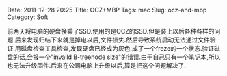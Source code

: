 Date: 2011-12-28 20:25
Title: OCZ+MBP
Tags: mac
Slug: ocz-and-mbp
Category: Soft

前两天将电脑的硬盘换乘了SSD.使用的是OCZ的SSD.但是装上以后各种各样的问题.后来发现归结下来就是掉电以后,文件损失.然后导致系统启动无法通过文件验证.用磁盘检查工具检查,发现硬盘已经成为灰色,成了一个freze的一个状态.验证磁盘的话,会报一个"invaild B-treenode size"的错误.由于自己只有一个笔记本,所以也无法升级固件.后来在公司电脑上升级以后,算是把这个问题解决了.